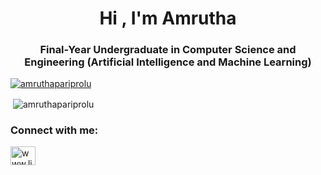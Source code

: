 <h1 align="center">Hi , I'm Amrutha</h1>
<h3 align="center">Final-Year Undergraduate in Computer Science and Engineering (Artificial Intelligence and Machine Learning)</h3>

<p align="left"> 
  <a href="https://github.com/ryo-ma/github-profile-trophy">
    <img src="https://github-profile-trophy.vercel.app/?username=amruthapariprolu&row=1&column=7&no-bg=true&rank=SECRET,SSS,SS,S,AAA,AA,A,B,C&exclude_achievements=Followers,Reviews" alt="amruthapariprolu" />
  </a>
</p>




<p>&nbsp;<img align="center" src="https://github-readme-stats.vercel.app/api?username=amruthapariprolu&show_icons=true&locale=en" alt="amruthapariprolu" /></p>

<h3 align="left">Connect with me:</h3>
<p align="left">
<a href="https://www.linkedin.com/in/amrutha-pariprolu-b812892a6/" target="blank"><img align="center" src="https://raw.githubusercontent.com/rahuldkjain/github-profile-readme-generator/master/src/images/icons/Social/linked-in-alt.svg" alt="www.linkedin.com/in/amrutha-pariprolu-b812892a6" height="30" width="40" /></a>
</p>






